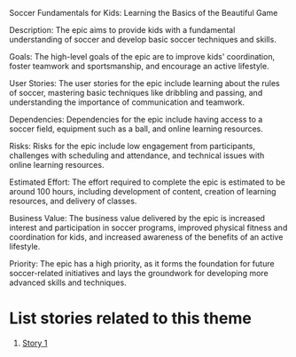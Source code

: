 Soccer Fundamentals for Kids: Learning the Basics of the Beautiful Game

Description: The epic aims to provide kids with a fundamental understanding of soccer and develop basic soccer techniques and skills.

Goals: The high-level goals of the epic are to improve kids' coordination, foster teamwork and sportsmanship, and encourage an active lifestyle.

User Stories: The user stories for the epic include learning about the rules of soccer, mastering basic techniques like dribbling and passing, and understanding the importance of communication and teamwork.

Dependencies: Dependencies for the epic include having access to a soccer field, equipment such as a ball, and online learning resources.

Risks: Risks for the epic include low engagement from participants, challenges with scheduling and attendance, and technical issues with online learning resources.

Estimated Effort: The effort required to complete the epic is estimated to be around 100 hours, including development of content, creation of learning resources, and delivery of classes.

Business Value: The business value delivered by the epic is increased interest and participation in soccer programs, improved physical fitness and coordination for kids, and increased awareness of the benefits of an active lifestyle.

Priority: The epic has a high priority, as it forms the foundation for future soccer-related initiatives and lays the groundwork for developing more advanced skills and techniques.


# List stories related to this theme
1. [Story 1](documentation/templates/theme/initiatives/epics/stories/story_template.md)
